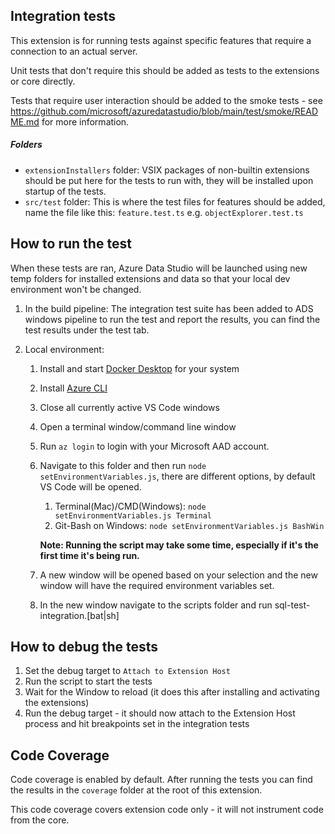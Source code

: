 ## Integration tests

This extension is for running tests against specific features that require a connection to an actual server.

Unit tests that don't require this should be added as tests to the extensions or core directly.

Tests that require user interaction should be added to the smoke tests - see https://github.com/microsoft/azuredatastudio/blob/main/test/smoke/README.md for more information.

##### Folders
* `extensionInstallers` folder: VSIX packages of non-builtin extensions should be put here for the tests to run with, they will be installed upon startup of the tests.
* `src/test` folder: This is where the test files for features should be added, name the file like this: `feature.test.ts` e.g. `objectExplorer.test.ts`

## How to run the test

When these tests are ran, Azure Data Studio will be launched using new temp folders for installed extensions and data so that your local dev environment won't be changed.

1. In the build pipeline:
The integration test suite has been added to ADS windows pipeline to run the test and report the results, you can find the test results under the test tab.

2. Local environment:
	1. Install and start [Docker Desktop](https://docs.docker.com/desktop/) for your system
	1. Install [Azure CLI](https://docs.microsoft.com/en-us/cli/azure/install-azure-cli)
	1. Close all currently active VS Code windows
	1. Open a terminal window/command line window
	1. Run `az login` to login with your Microsoft AAD account.
	1. Navigate to this folder and then run `node setEnvironmentVariables.js`, there are different options, by default VS Code will be opened.
		1. Terminal(Mac)/CMD(Windows): `node setEnvironmentVariables.js Terminal`
		2. Git-Bash on Windows: `node setEnvironmentVariables.js BashWin`

		**Note: Running the script may take some time, especially if it's the first time it's being run.**
	1. A new window will be opened based on your selection and the new window will have the required environment variables set.
	2. In the new window navigate to the scripts folder and run sql-test-integration.[bat|sh]

## How to debug the tests
1. Set the debug target to `Attach to Extension Host`
1. Run the script to start the tests
1. Wait for the Window to reload (it does this after installing and activating the extensions)
1. Run the debug target - it should now attach to the Extension Host process and hit breakpoints set in the integration tests

## Code Coverage

Code coverage is enabled by default. After running the tests you can find the results in the `coverage` folder at the root of this extension.

This code coverage covers extension code only - it will not instrument code from the core.
